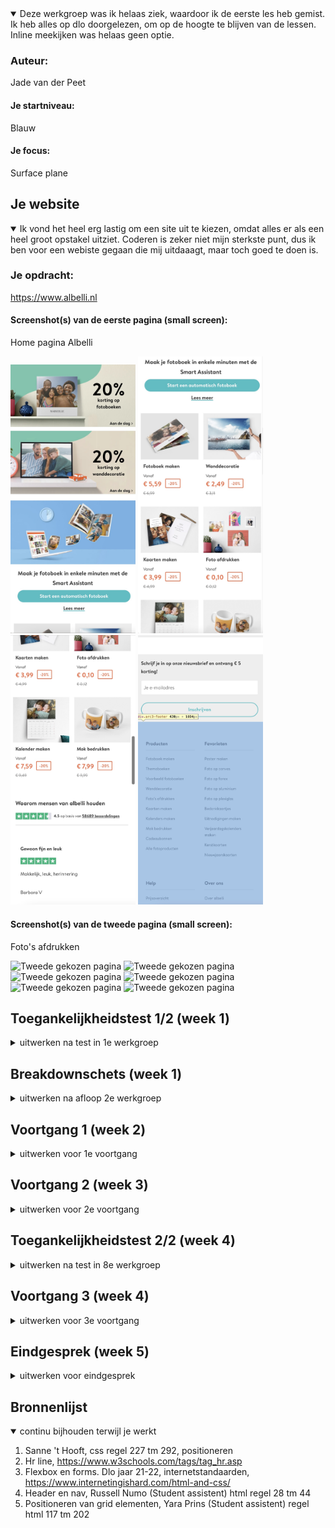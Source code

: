 <details open>
  <summary>Deze werkgroep was ik helaas ziek, waardoor ik de eerste les heb gemist. Ik heb alles op dlo doorgelezen, om op de hoogte te blijven van de lessen. Inline meekijken was helaas geen optie.</summary>

  ### Auteur:
  Jade van der Peet

  #### Je startniveau:
  Blauw 

  #### Je focus:
  Surface plane
 
</details>





## Je website

<details open>
  <summary>Ik vond het heel erg lastig om een site uit te kiezen, omdat alles er als een heel groot opstakel uitziet. Coderen is zeker niet mijn sterkste punt, dus ik ben voor een webiste gegaan die mij uitdaaagt, maar toch goed te doen is.</summary>

  ### Je opdracht:
 https://www.albelli.nl

  #### Screenshot(s) van de eerste pagina (small screen): 
  Home pagina Albelli

  <img src="./readme-images/scherm1.jpg" width="200px" alt="Eerste gekozen pagina">
  <img src="./readme-images/scherm2.jpg" width="200px" alt="Eerste gekozen pagina">
  <img src="./readme-images/scherm3.jpg" width="200px" alt="Eerste gekozen pagina">
  <img src="./readme-images/scherm4.jpg" width="200px" alt="Eerste gekozen pagina">

  #### Screenshot(s) van de tweede pagina (small screen):
 Foto's afdrukken

<img src="./readme-images/scherm1.1.jpg" width="200px" alt="Tweede gekozen pagina">
<img src="./readme-images/scherm1.2.jpg" width="200px" alt="Tweede gekozen pagina">
<img src="./readme-images/scherm1.3.jpg" width="200px" alt="Tweede gekozen pagina">
<img src="./readme-images/scherm1.4.jpg" width="200px" alt="Tweede gekozen pagina">
<img src="./readme-images/scherm1.5.jpg" width="200px" alt="Tweede gekozen pagina">
<img src="./readme-images/scherm1.6.jpg" width="200px" alt="Tweede gekozen pagina">
 
</details>



## Toegankelijkheidstest 1/2 (week 1)

<details>
  <summary>uitwerken na test in 1e werkgroep</summary>

  #### Screenreader
  Het gebruik van een screenreader is veel moeilijker dan ik had verwacht. Je krijgt een variatie van buttons die je nog nooit gebruikt hebt en de persoon die het voorleest, leest ook daadwerkelijk alles voor, ook al is het niet van toepassing op wat je wilt horen. Het is ook duidelijk geworden dat heel veel sites onwijs achterlopen op deze technologie. Hier kan nog erg veel aan gedaan worden.


  #### Muis en Toetsenbord 
   Er kwamen bij sommige kleurveranderingen best interessante bevindingen naar voren toe.
  
  - Wazig:
    Licht blauw/groen op wit is slecht zichtbaar;
    Iconen zijn super klein;
    Alles wat niet een kader staat (kleine letters) niet leesbaar; 
    Te kleine letters (ook zwart;)
    De Footer is niet te lezen, plaatjes wel daarin wel;
    Navigatie is ook niet te lezen;
    Plaatjes zijn goed te zien

    Hier komt dus uit dat de grootste storingsfactor de kleine lettertjes zijn, samen met de iconen. Hierdoor zijn de footer, subkopjes en teksten, navigatie en kleurverschillen erg slecht tot niet te lezen.

    - Groen en geel:
    Hier kwam niet heel veel bijzonders uit. Het contrast was ondanks dezelfde kleuren wel heel duidelijk te zien. Er is natuurlijk een duidelijk verschil tussen licht geel en donker geel.

    - Roze:
    Hiermee werden de plaatjes en kopteksten ongelooflijk duidelijk. Alles viel opeens heel erg op en het zag er ook eigenlijk mooi uit. Dit heeft verder totaal geem belemmering geven voor mij om door de website te kunnen komen.

    - Zwart/wit:
    De kleine letters op de website zijn nu lihct grijs geworden, hierdoor zijn ze nog slechter leesbaar dan dat ze al waren. Verder heeft het geen effect op plaatjes of grote kopteksten. Alles wat klein was en nu ook nog eens lichter is geworden, is niet te zien.


  #### Motoriek (shocks, elastiekjes)
    Ik vond het onwijs moeilijk om goed gebruik te kunnen maken van een laptop/computer als je zo belemmerd word. Dit was voor mij tijdelijk, maar voor mensen die dit daadwerkelijk hebben lijkt het me nog veel lastiger in het dageijks leven. De shocks leiden heel erg af en ik was veel minder bezig met stappen zetten op de website. Ik typ zelf niet met 10 vingers, maar gebruik wel bepaalde vingers en precies deze waren zo vastgebonden. Onwijs moeilijk, niet alleen op mijn site maar in het gebruik van een computer in het algemeen.

    Hier een omschrijving van hoe het opgelost kan worden (met indien nodig afbeeldingen)


  #### Visueel (brillen, contrast, kleurenblind, dark/light). 
    Ik kijk altijd naar mijn scherm en toetsenbord, ook als ik aan het typen ben. Dit was een onwijs groot ding toen ik die brillen ophad. Je ziet echt niet goed en je ziet ook niet waar je op gaat klikken. Dit waa vooral bij het gebruik van de tunnelvisie en contrast brillen. Van kleurenblind had ik niet zoveel last.

</details>



## Breakdownschets (week 1)

<details>
  <summary>uitwerken na afloop 2e werkgroep</summary>

  ### de hele pagina: 
  <img src="readme-images/dummy-plaatje.jpg" width="375px" alt="breakdown van de hele pagina">

  ### dynamisch deel (bijv menu): 
  <img src="readme-images/dummy-plaatje.jpg" width="375px" alt="breakdown van een dynamisch deel">

  ### wellicht nog een dynamisch deel (bijv filter): 
  <img src="readme-images/dummy-plaatje.jpg" width="375px" alt="breakdown van nog een dynamisch deel">

</details>





## Voortgang 1 (week 2)

<details>
  <summary>uitwerken voor 1e voortgang</summary>

  ### Stand van zaken
 Deze week had ik erg weinig motivatie om voor het eerst de html code er weer bij te pakken. Ik heb het geprobeerd en toen het niet lukte heb ik opgegeven. De student assistenten hebben toen besloten dat mijn voortgang niet goed genoeg was en mijn aanwezigheid niet telde. 

 Ik vond het voor elkaar krijgen van de navigatie balk heel erg lastig en ik snapte niet hoe ik bepaalde elementen op een efficiente manier moest aanspreken. Ik heb vorig jaar alleen maar met classes gewerkt en dit jaar kon dat niet. Ik moest dus een soort van opnieuw code leren typen.


  ### Agenda voor meeting
  Dit hebben wij in de eerste week dus helaas niet gedaan. Kyara en ik waren wel aanwezig, maar hebben hier verder niet samen aan gewerkt. Silke en Suneyska waren niet aanwezig.

  ### Verslag van meeting
  hier na afloop snel de uitkomsten van de meeting vastleggen:
  - Er is mij heel goed uitgelegd hoe ik elementen op een goede manier moet aanspreken, waardoor het ook nog eens overzichtelijk blijft.
  - Ik heb help gekregen met het aan de praat krijgen van mij hamburger menu, maar dat is nog niet helemaal gelukt.

</details>





## Voortgang 2 (week 3)

<details>
  <summary>uitwerken voor 2e voortgang</summary>

  ### Stand van zaken
  Het is mij nog steeds niet gelukt om de navigatie werkende te krijgen, hier wil ik graag hulp bij. Soms schalen de letters niet mee en ik moet weer even een opfrissing hebben van flexbox en padding.


  ### Agenda voor meeting
  samen met je groepje opstellen

  | Daphne      | Jade          | Leanne    | Betoel        |
  | ---            | ---                | ---          | ---              |
  | Stukje tekst omdraaien voor volgorde  | Ruimte om a's in navigatie             | Navigatie werkend maken    | Navigatie werkend maken    |
  | Plaatje schaling bepalen | Navigatie verdwijnt met scrollen | Section aanspraken | dit wil ik zeker |
  | Tekstblok werkt niet responsive (en verplaatsen)           | Twee links onder elkaar krijgen                | ...          | ...              |
  | Tekstblok werkt niet responsive (en verplaatsen)           | Letters schalen niet mee en blijven niet op 1 plek (20% korting)                | ...          | ...              |


  ### Verslag van meeting
  hier na afloop snel de uitkomsten van de meeting vastleggen

  - Inline elementen staan naast elkaar, block elementen niet
  - Navigatie sticky maken door: position sticky, top 0 en z-index 100 (om de voorste plaats in te nemen)
  - Order -1 is 1 omhoog, in de min is naar boven
  - Display grid is onder elkaar 


</details>





## Toegankelijkheidstest 2/2 (week 4)

<details>
  <summary>uitwerken na test in 8e werkgroep</summary>

  #### Screenreader
  Screenreader:
  Gaat prima!
  Kopjes zijn goed
  Benaming van linkjes wel nog even aanpassen


  #### Muis en Toetsenbord 
  kleurenblind in chrome:

  Geblurd:
  Button navigatie is niet zo duidelijk meer

  Groen:
  Alles goed zichtbaar

  Geel
  Alles goed zichtbaar

  Roze:
  Heel duidelijk en fel

  Zwart/wit:
  Header en plaatjes overgang is minder duidelijk niet te zien waar de navigatie stopt als hij uitgeklapt is.


  #### Motoriek (shocks, elastiekjes)
  Elastiekjes:
  Alles goed te doen

  Ballon:
  Gaat ook prima!


  #### Visueel (brillen, contrast, kleurenblind, dark/light). 

Brillen

Geblurd:
Button is lastig te lezen

Zicht verlies:
Plaatjes zijn heel druk opeens omdat ze dicht op elkaar zitten. Kleur van buttons moeilijk te zien. De kleine plaatjes zijn zo klein dat er twee in 1 keer te zien zijn

Laag contrast
Button niet te lezen. Icoontjes ook niet, door de lichte kleur


</details>





## Voortgang 3 (week 4)

<details>
  <summary>uitwerken voor 3e voortgang</summary>

  ### Stand van zaken
  Ik vind het heel erg last om mijn grid mooi te krijgen. Sommige elementen in een section of ul moeten naast elkaar komen en andere juiste weer onder elkaar. Verder gaat het prima en loop ik er lekker doorheen.


  ### Agenda voor meeting
  samen met je groepje opstellen

  | Kyara      | Jade          | Silke    | Suneyska        |
  | Hoe je een button met een afbeelding erin klikbaar maakt            | Items naast elkaar krijgen (grid van 6 afbeeldingen en beoordelingen)                | ...        | ...            |
  | Hoe je p's toevoegt aan een grid  | Footer doet raar, hoe kan ik deze het beste maken?  | ...    | ...   |
  | ... | ...| ... | ... |
  | ...            | ...                | ...          | ...              |


  ### Verslag van meeting
  hier na afloop snel de uitkomsten van de meeting vastleggen

  - Er mogen meerdere p's gebruikt worden in een section
  - Ik mag een div gebruiken voor positionering en styling
  - In css overal main voor zetten, hetzelfde met de footer en header

</details>





## Eindgesprek (week 5)

<details>
  <summary>uitwerken voor eindgesprek</summary>

  ### Je uitkomst - karakteristiek screenshots:
  <img src="readme-images/helepagina1.png" width="375px" alt="uitkomst opdracht 1">

  <img src="readme-images/helepagina2.png" width="375px" alt="uitkomst opdracht 2">


  ### Dit ging goed/Heb ik geleerd: 

Wat ik heb geleerd met dit vak is te veel om op te noemen. Ik ben ook onwijs trots op wat ik heb neergezet, als ik mijzelf vergelijk met vorig jaar. Ik begrijp eindelijk mijn eigen code. De ondersteuning tijdens dit vak door docent en student assistent was erg fijn en ook dat heeft erg geholpen.
Ik heb geleerd hoe je elementen naast elkaar kan krijgen, onder elkaar of juist 1 element ergens onder.
Buttons maak je niet altijd aan als een button, maar je maakt een link en geeft die vorm als een button.
Alles wat ik heb geleerd tijdens dit vak ga ik zeker meenemen naar volgende jaren op school en daarbuiten. 
De docent vorig jaar heeft mij o slecht geholpen dat ik het gevoel had dat ik vanaf 0 weer code moest leren typen. Dit is door de goede ondersteuning onwijs snel gegaan. Erg bedankt!
  


  ### Dit was lastig/Is niet gelukt:
  Sommige dingen zijn gewoon te moeilijk, om zelf over na te denken. Ik heb hulp bij Sanne gevraagd omdat het mij niet lukte een stuk tekst rechts op de pagina te krijgen en hij moest ook nog eens niet meeschalen. Dit is gelukt en ik begrijp ook bijna volledig wat het probleem precies was.
  Ik heb vaker een div gebruikt in mijn code, omdat de student assistenten ook geen andere oplossing wisten. Verder is alles mij gelukt en ben ik er goed ingerold.

</details>





## Bronnenlijst

<details open>
  <summary>continu bijhouden terwijl je werkt</summary>

  1. Sanne 't Hooft, css regel 227 tm 292, positioneren
  2. Hr line, https://www.w3schools.com/tags/tag_hr.asp 
  3. Flexbox en forms. Dlo jaar 21-22, internetstandaarden, https://www.internetingishard.com/html-and-css/
  4. Header en nav, Russell Numo (Student assistent) html regel 28 tm 44
  5. Positioneren van grid elementen, Yara Prins (Student assistent) regel html 117 tm 202

</details>